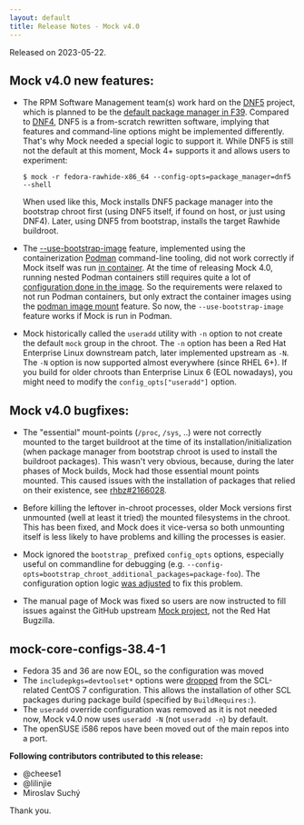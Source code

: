 ```yaml
---
layout: default
title: Release Notes - Mock v4.0
---
```


Released on 2023-05-22.

## Mock v4.0 new features:

- The RPM Software Management team(s) work hard on the [DNF5][] project, which
  is planned to be the [default package manager in F39][].  Compared to [DNF4][],
  DNF5 is a from-scratch rewritten software, implying that features and
  command-line options might be implemented differently.  That's why Mock needed
  a special logic to support it.  While DNF5 is still not the default at this
  moment, Mock 4+ supports it and allows users to experiment:

  ```
  $ mock -r fedora-rawhide-x86_64 --config-opts=package_manager=dnf5 --shell
  ```

  When used like this, Mock installs DNF5 package manager into the bootstrap
  chroot first (using DNF5 itself, if found on host, or just using DNF4).
  Later, using DNF5 from bootstrap, installs the target Rawhide buildroot.

- The [--use-bootstrap-image](Feature-container-for-bootstrap) feature,
  implemented using the containerization [Podman][] command-line tooling, did
  not work correctly if Mock itself was run
  [in container](index#mock-inside-podman-fedora-toolbox-or-docker-container).
  At the time of releasing Mock 4.0, running nested Podman containers still
  requires quite a lot of
  [configuration done in the image](https://github.com/containers/podman/blob/36510f6/contrib/podmanimage/stable/Containerfile).
  So the requirements were relaxed to not run Podman containers, but only
  extract the container images using the [podman image mount][PR#1073] feature.
  So now, the `--use-bootstrap-image` feature works if Mock is run in Podman.

- Mock historically called the `useradd` utility with `-n` option to not create
  the default `mock` group in the chroot.  The `-n` option has been a Red Hat
  Enterprise Linux downstream patch, later implemented upstream as `-N`.  The
  `-N` option is now supported almost everywhere (since RHEL 6+).  If you build
  for older chroots than Enterprise Linux 6 (EOL nowadays), you might need to
  modify the `config_opts["useradd"]` option.

## Mock v4.0 bugfixes:

- The "essential" mount-points (`/proc`, `/sys`, ..) were not correctly mounted
  to the target buildroot at the time of its installation/initialization (when
  package manager from bootstrap chroot is used to install the buildroot
  packages).  This wasn't very obvious, because, during the later phases of Mock
  builds, Mock had those essential mount points mounted.  This caused issues
  with the installation of packages that relied on their existence, see
  [rhbz#2166028].

- Before killing the leftover in-chroot processes, older Mock versions first
  unmounted (well at least it tried) the mounted filesystems in the chroot.
  This has been fixed, and Mock does it vice-versa so both unmounting itself is
  less likely to have problems and killing the processes is easier.

- Mock ignored the `bootstrap_` prefixed `config_opts` options, especially
  useful on commandline for debugging (e.g.
  `--config-opts=bootstrap_chroot_additional_packages=package-foo`).  The
  configuration option logic
  [was adjusted](https://github.com/rpm-software-management/mock/commit/8bd4adcaa197af4a7b6a915a01484c51d1c1cc5b)
  to fix this problem.

- The manual page of Mock was fixed so users are now instructed to fill issues
  against the GitHub upstream [Mock project](https://github.com/rpm-software-management/mock/issues),
  not the Red Hat Bugzilla.

## mock-core-configs-38.4-1

- Fedora 35 and 36 are now EOL, so the configuration was moved
- The `includepkgs=devtoolset*` options were
  [dropped](https://github.com/rpm-software-management/mock/pull/1042) from the
  SCL-related CentOS 7 configuration.  This allows the installation of other SCL
  packages during package build (specified by `BuildRequires:`).
- The `useradd` override configuration was removed as it is not needed now,
  Mock v4.0 now uses `useradd -N` (not `useradd -n`) by default.
- The openSUSE i586 repos have been moved out of the main repos into a port.

**Following contributors contributed to this release:**

 * @cheese1
 * @lilinjie
 * Miroslav Suchý

Thank you.


[Podman]: https://podman.io/
[DNF5]: https://github.com/rpm-software-management/dnf5
[DNF4]: https://github.com/rpm-software-management/dnf
[PR#1073]: https://github.com/rpm-software-management/mock/pull/1073
[default package manager in F39]: https://fedoraproject.org/wiki/Changes/ReplaceDnfWithDnf5
[rhbz#2166028]: https://bugzilla.redhat.com/show_bug.cgi?id=2166028
